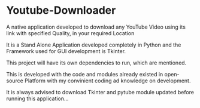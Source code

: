 # Youtube-Downloader
A native application developed to download any YouTube Video using its link with specified Quality, in your required Location


It is a Stand Alone Application developed completely in Python and the Framework used for GUI development is Tkinter.

This project will have its own dependencies to run, which are mentioned.

This is developed with the code and modules already existed in open-source Platform with my convinient coding ad knowledge on development.

It is always advised to download Tkinter and pytube module updated before running this application...


